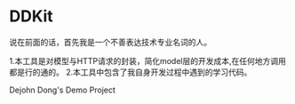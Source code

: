 DDKit
=====
说在前面的话，首先我是一个不善表达技术专业名词的人。

1.本工具是对模型与HTTP请求的封装，简化model层的开发成本,在任何地方调用都是行的通的。
2.本工具中包含了我自身开发过程中遇到的学习代码。

Dejohn Dong's Demo Project
